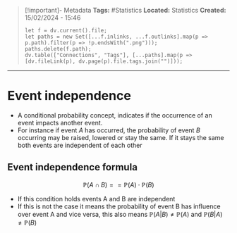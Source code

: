 > [!important]- Metadata
> **Tags:** #Statistics 
> **Located:** Statistics
> **Created:** 15/02/2024 - 15:46
> ```dataviewjs
> let f = dv.current().file;
> let paths = new Set([...f.inlinks, ...f.outlinks].map(p => p.path).filter(p => !p.endsWith(".png")));
> paths.delete(f.path);
> dv.table(["Connections", "Tags"], [...paths].map(p => [dv.fileLink(p), dv.page(p).file.tags.join("")]));
> ```

___
# Event independence
- A conditional probability concept, indicates if the occurrence of an event impacts another event.
- For instance if event $A$ has occurred, the probability of event $B$ occurring may be raised, lowered or stay the same. If it stays the same both events are independent of each other

## Event independence formula 
$$\mathbb{P}(A\cap B)==\mathbb{P}(A)\cdot \mathbb{P}(B)$$
- If this condition holds events A and B are independent 
- If this is not the case it means the probability of event B has influence over event A and vice versa, this also means $\mathbb{P}(A|B)\neq \mathbb{P}(A)$ and $\mathbb{P}(B|A)\neq \mathbb{P}(B)$